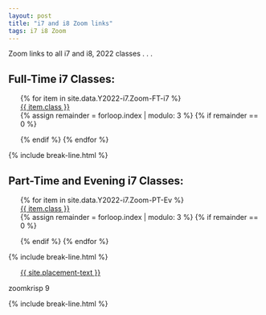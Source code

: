```yaml
---
layout: post
title: "i7 and i8 Zoom links"
tags: i7 i8 Zoom
---
```


Zoom links to all i7 and i8, 2022 classes . . .

<div class="wrap">
  <h2>Full-Time i7 Classes:</h2>
  <ul style="list-style: none;" class="buttons">
    {% for item in site.data.Y2022-i7.Zoom-FT-i7 %}
      <li class="buttons__item">
        <a class="shiney" href="{{ item.link }}">{{ item.class }}</a>
      </li>
      {% assign remainder = forloop.index | modulo: 3 %}
      {% if remainder == 0 %}
        </ul>
        <ul style="list-style: none;" class="buttons">
      {% endif %}
    {% endfor %}
  </ul>
</div>
{% include break-line.html %}

<div class="wrap">
  <h2>Part-Time and Evening i7 Classes:</h2>
  <ul style="list-style: none;" class="buttons">
    {% for item in site.data.Y2022-i7.Zoom-PT-Ev %}
      <li class="buttons__item">
        <a class="shiney" href="{{ item.link }}">{{ item.class }}</a>
      </li>
      {% assign remainder = forloop.index | modulo: 3 %}
      {% if remainder == 0 %} 
        </ul>
        <ul style="list-style: none;" class="buttons">
      {% endif %}
    {% endfor %}
  </ul>
</div>
{% include break-line.html %}

<div class="wrap">
  <ul style="list-style: none;" class="buttons">
    <li class="buttons__item">
      <a class="shiney" href="{{ site.placement-link }}">{{ site.placement-text }}</a>
    </li>
  </ul>
  <p>zoomkrisp 9</p>
</div>

{% include break-line.html %}

